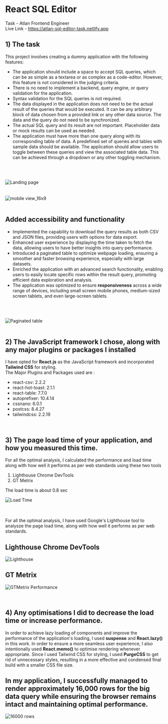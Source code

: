# React SQL Editor
Task - Atlan Frontend Engineer <br/>
Live Link - https://atlan-sql-editor-task.netlify.app

## 1) The task

This project involves creating a dummy application with the following features:
<ul>
  <li>The application should include a space to accept SQL queries, which can be as simple as a textarea or as complex as a code-editor. However, this feature is not considered in the judging criteria.</li>
  <li>There is no need to implement a backend, query engine, or query validation for the application.</li>
  <li>Syntax validation for the SQL queries is not required.</li>
  <li>The data displayed in the application does not need to be the actual result of the queries that would be executed. It can be any arbitrary block of data chosen from a provided link or any other data source. The data and the query do not need to be synchronized.</li>
  <li>The actual SQL query and its result are not important. Placeholder data or mock results can be used as needed.</li>
  <li>The application must have more than one query along with its corresponding table of data. A predefined set of queries and tables with sample data should be available. The application should allow users to toggle between these queries and view the associated table data. This can be achieved through a dropdown or any other toggling mechanism.</li>
</ul>

<br/>
<br/>

![Landing page](https://github.com/PrateekPheonix/Atlan-SQL-editor/assets/76847182/cc96ce47-03ea-4b18-9eeb-b6e92344384a)
<br/>
<br/>
<br/>
![mobile view_16x9](https://github.com/PrateekPheonix/Atlan-SQL-editor/assets/76847182/dda0aa99-a442-4d01-88b0-5983f104058a)
<br/>
<br/>

## Added accessibility and functionality

<ul>
  <li>Implemented the capability to download the query results as both CSV and JSON files, providing users with options for data export.</li>
  <li>Enhanced user experience by displaying the time taken to fetch the data, allowing users to have better insights into query performance.</li>
  <li>Introduced a paginated table to optimize webpage loading, ensuring a smoother and faster browsing experience, especially with large datasets.</li>
  <li>Enriched the application with an advanced search functionality, enabling users to easily locate specific rows within the result query, promoting efficient data exploration and analysis.</li>
  <li>The application was optimized to ensure <b>responsiveness</b> across a wide range of devices, including small screen mobile phones, medium-sized screen tablets, and even large-screen tablets.</li>
</ul>
<br/>
<br/>

![Paginated table](https://github.com/PrateekPheonix/Atlan-SQL-editor/assets/76847182/6ef72f4b-4d76-4e96-8f8b-72062a4314c0)
<br/>
<br/>
## 2) The JavaScript framework I chose, along with any major plugins or packages I installed

I have opted for <b>React.js</b> as the JavaScript framework and incorporated <b>Tailwind CSS</b> for styling. <br/>
The Major Plugins and Packages used are : <br/>
<ul>
  <li>react-csv: 2.2.2</li>
  <li>react-hot-toast: 2.1.1</li>
  <li>react-table: 7.7.0</li>
  <li>autoprefixer: 10.4.14</li>
  <li>cssnano: 6.0.1</li>
  <li>postcss: 8.4.27</li>
  <li>tailwindcss: 2.2.19</li>
</ul>
<br/>


## 3) The page load time of your application, and how you measured this time.

For all the optimal analysis, I calculated the performance and load time along with how well it performs as per web standards using these two tools <br/>
<ol>
  <li>Lighthouse Chrome DevTools </li>
  <li>GT Metrix</li>
</ol>

The load time is about 0.8 sec

![Load Time](https://github.com/PrateekPheonix/Atlan-SQL-editor/assets/76847182/4aef2678-9cb6-483f-8d16-b98f68dbe99c)

<br/>
<br/>
For all the optimal analysis, I have used Google's Lighthouse tool to analysze the page load time, along with how well it performs as per web standards.

## Lighthouse Chrome DevTools

![Lighthouse ](https://github.com/PrateekPheonix/Atlan-SQL-editor/assets/76847182/0e762e4a-f848-4563-ae43-9ca50aee3919)

## GT Metrix

![GTMetrix Performance](https://github.com/PrateekPheonix/Atlan-SQL-editor/assets/76847182/df65c0f1-d082-4b93-852b-3f09c15f7598)

<br/>

## 4) Any optimisations I did to decrease the load time or increase performance.

In order to achieve lazy loading of components and improve the performance of the application's loading, I used <b>suspense</b> and <b>React.lazy()</b> in this work. In order to ensure a more seamless user experience, I also intentionally used <b>React.memo()</b> to optimise rendering whenever appropriate. Since I used Tailwind CSS for styling, I used <b>PurgeCSS</b> to get rid of unnecessary styles, resulting in a more effective and condensed final build with a smaller CSS file size.

## In my application, I successfully managed to render approximately 16,000 rows for the big data query while ensuring the browser remains intact and maintaining optimal performance.
![16000 rows](https://github.com/PrateekPheonix/Atlan-SQL-editor/assets/76847182/42aae21c-5cdf-4103-a935-8d9e6daa91d7)
